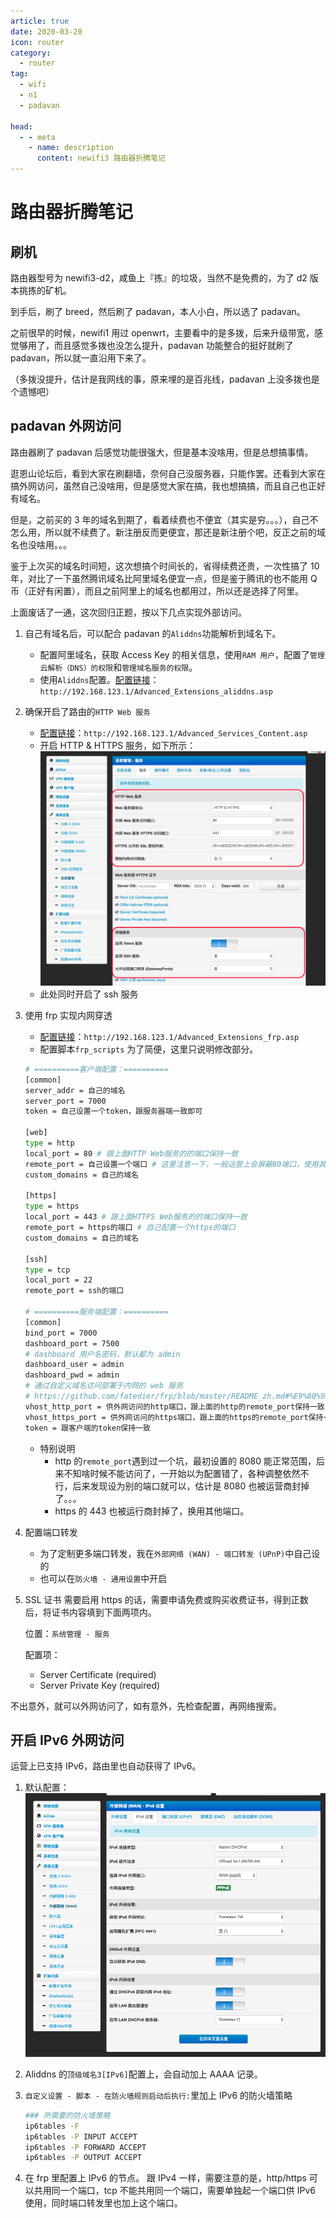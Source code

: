 ```yaml
---
article: true
date: 2020-03-20
icon: router
category:
  - router
tag:
  - wifi
  - n1
  - padavan

head:
  - - meta
    - name: description
      content: newifi3 路由器折腾笔记
---
```


# 路由器折腾笔记

## 刷机

路由器型号为 newifi3-d2，咸鱼上『拣』的垃圾，当然不是免费的，为了 d2 版本挑拣的矿机。

到手后，刷了 breed，然后刷了 padavan，本人小白，所以选了 padavan。

<!-- more -->

之前很早的时候，newifi1 用过 openwrt，主要看中的是多拨，后来升级带宽，感觉够用了，而且感觉多拨也没怎么提升，padavan 功能整合的挺好就刷了 padavan，所以就一直沿用下来了。

（多拨没提升，估计是我网线的事，原来埋的是百兆线，padavan 上没多拨也是个遗憾吧）

## padavan 外网访问

路由器刷了 padavan 后感觉功能很强大，但是基本没啥用，但是总想搞事情。

逛恩山论坛后，看到大家在刷翻墙，奈何自己没服务器，只能作罢。还看到大家在搞外网访问，虽然自己没啥用，但是感觉大家在搞，我也想搞搞，而且自己也正好有域名。

但是，之前买的 3 年的域名到期了，看着续费也不便宜（其实是穷。。。），自己不怎么用，所以就不续费了。新注册反而更便宜，那还是新注册个吧，反正之前的域名也没啥用。。。

鉴于上次买的域名时间短，这次想搞个时间长的，省得续费还贵，一次性搞了 10 年，对比了一下虽然腾讯域名比阿里域名便宜一点，但是鉴于腾讯的也不能用 Q 币（正好有闲置），而且之前阿里上的域名也都用过，所以还是选择了阿里。

上面废话了一通，这次回归正题，按以下几点实现外部访问。

1. 自己有域名后，可以配合 padavan 的`Aliddns`功能解析到域名下。
   - 配置阿里域名，获取 Access Key 的相关信息，使用`RAM 用户`，配置了`管理云解析（DNS）的权限`和`管理域名服务的权限`。
   - 使用`Aliddns`配置。[配置链接](http://192.168.123.1/Advanced_Extensions_aliddns.asp)：`http://192.168.123.1/Advanced_Extensions_aliddns.asp`
2. 确保开启了路由的`HTTP Web 服务`
   - [配置链接](http://192.168.123.1/Advanced_Services_Content.asp)：`http://192.168.123.1/Advanced_Services_Content.asp`
   - 开启 HTTP & HTTPS 服务，如下所示：
     ![开启HTTP & HTTPS](./images/http-https-ssh.png)
   - 此处同时开启了 ssh 服务
3. 使用 frp 实现内网穿透
   - [配置链接](http://192.168.123.1/Advanced_Extensions_frp.asp)：`http://192.168.123.1/Advanced_Extensions_frp.asp`
   - 配置脚本`frp_scripts`
     为了简便，这里只说明修改部分。

   ```bash
   # ==========客户端配置：==========
   [common]
   server_addr = 自己的域名
   server_port = 7000
   token = 自己设置一个token，跟服务器端一致即可

   [web]
   type = http
   local_port = 80 # 跟上面HTTP Web服务的的端口保持一致
   remote_port = 自己设置一个端口 # 这里注意一下，一般运营上会屏蔽80端口，使用其他端口。
   custom_domains = 自己的域名

   [https]
   type = https
   local_port = 443 # 跟上面HTTPS Web服务的的端口保持一致
   remote_port = https的端口 # 自己配置一个https的端口
   custom_domains = 自己的域名

   [ssh]
   type = tcp
   local_port = 22
   remote_port = ssh的端口

   # ==========服务端配置：==========
   [common]
   bind_port = 7000
   dashboard_port = 7500
   # dashboard 用户名密码，默认都为 admin
   dashboard_user = admin
   dashboard_pwd = admin
   # 通过自定义域名访问部署于内网的 web 服务
   # https://github.com/fatedier/frp/blob/master/README_zh.md#%E9%80%9A%E8%BF%87%E8%87%AA%E5%AE%9A%E4%B9%89%E5%9F%9F%E5%90%8D%E8%AE%BF%E9%97%AE%E9%83%A8%E7%BD%B2%E4%BA%8E%E5%86%85%E7%BD%91%E7%9A%84-web-%E6%9C%8D%E5%8A%A1
   vhost_http_port = 供外网访问的http端口，跟上面的http的remote_port保持一致
   vhost_https_port = 供外网访问的https端口，跟上面的https的remote_port保持一致
   token = 跟客户端的token保持一致
   ```

   - 特别说明
     - http 的`remote_port`遇到过一个坑，最初设置的 8080 能正常范围，后来不知啥时候不能访问了，一开始以为配置错了，各种调整依然不行，后来发现设为别的端口就可以，估计是 8080 也被运营商封掉了。。。
     - https 的 443 也被运行商封掉了，换用其他端口。

4. 配置端口转发
   - 为了定制更多端口转发，我在`外部网络 (WAN) - 端口转发 (UPnP)`中自己设的
   - 也可以在`防火墙 - 通用设置`中开启
5. SSL 证书
   需要启用 https 的话，需要申请免费或购买收费证书，得到正数后，将证书内容填到下面两项内。

   位置：`系统管理 - 服务`

   配置项：
   - Server Certificate (required)
   - Server Private Key (required)

不出意外，就可以外网访问了，如有意外，先检查配置，再网络搜索。

## 开启 IPv6 外网访问

运营上已支持 IPv6，路由里也自动获得了 IPv6。

1. 默认配置：
   ![IPv6配置](./images/ipv6-settings.png)
2. Aliddns 的`顶级域名3[IPv6]`配置上，会自动加上 AAAA 记录。
3. `自定义设置 - 脚本 - 在防火墙规则启动后执行:`里加上 IPv6 的防火墙策略

   ```bash
   ### 所需要的防火墙策略
   ip6tables -F
   ip6tables -P INPUT ACCEPT
   ip6tables -P FORWARD ACCEPT
   ip6tables -P OUTPUT ACCEPT
   ```

4. 在 frp 里配置上 IPv6 的节点。
   跟 IPv4 一样，需要注意的是，http/https 可以共用同一个端口，tcp 不能共用同一个端口，需要单独起一个端口供 IPv6 使用，同时端口转发里也加上这个端口。
